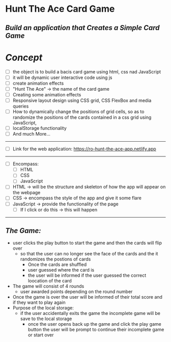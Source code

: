 # **Hunt The Ace Card Game**
<!-- can have readme preview open as well to see how it will appear -->
<!-- ## this is a sub heading -->
## *Build an application that Creates a Simple Card Game* 


# *Concept*
<!-- - this is a bullet -->
- [ ] the object is to build a bacis card game using html, css nad JavaScript
- [ ] it will be dynamic user interactive code using js
- [ ] create animation effects
- [ ] "Hunt The Ace" -> the name of the card game
- [ ] Creating some animation effects
- [ ] Responsive layout design using CSS grid, CSS FlexBox and media queries
- [ ] How to dynamically change the positions of grid cells, so as to randomize the positions of the cards contained in a css grid using JavaScript,
- [ ] localStorage functionality
- [ ] And much More…
---
- [ ] Link for the web application: https://ro-hunt-the-ace-app.netlify.app
---
- [ ]  Encompass: 
    - [ ] HTML 
    - [ ] CSS
    - [ ] JavaScript
- [ ]  HTML → will be the structure and skeleton of how the app will appear on the webpage
- [ ]  CSS → encompass the style of the app and give it some flare
- [ ]  JavaScript → provide the functionality of the page
    - [ ]  If I click or do this → this will happen
***
## *The Game:* 

- user clicks the play button to start the game and then the cards will flip over
    - so that the user can no longer see the face of the cards and the it randomizes the postions of cards 
        - Once the cards are shuffled
        - user guessed where the card is 
        - the user will be informed if the user guessed the correct loocation of the card
- The game will consist of 4 rounds
    - user awarded points depending on the round number
- Once the game is over the user will be informed of their total score and if they want to play again
- Purpose of the local storage:
    - if the user accidentally exits the game the incomplete game will be save to the local storage
        - once the user opens back up the game and click the play game button the user will be prompt to continue their incomplete game or start over

